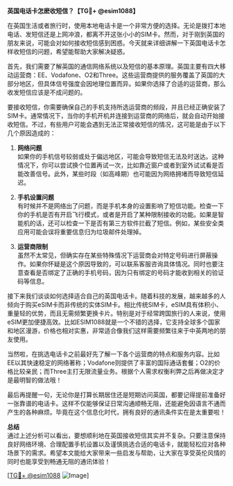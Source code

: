 **英国电话卡怎麽收短信？【TG💪+ @esim1088】**

在英国生活或者旅行时，使用本地电话卡是一个非常方便的选择。无论是拨打本地电话、发短信还是上网冲浪，都离不开这张小小的SIM卡。然而，对于刚到英国的朋友来说，可能会对如何接收短信感到困惑。今天就来详细讲解一下英国电话卡怎样收短信的问题，希望能帮助大家解决疑惑。

首先，我们需要了解英国的通信网络系统以及短信的基本原理。英国主要有四大移动运营商：EE、Vodafone、O2和Three。这些运营商提供的服务覆盖了英国的大部分地区，但具体信号强度会因地理位置而异。如果你选择了合适的运营商，那么收发短信应该是不成问题的。

要接收短信，你需要确保自己的手机支持所选运营商的频段，并且已经正确安装了SIM卡。通常情况下，当你的手机开机并连接到运营商的网络后，就会自动开始接收短信。不过，有些用户可能会遇到无法正常接收短信的情况，这可能是由于以下几个原因造成的：

1. **网络问题**  
   如果你的手机信号较弱或处于偏远地区，可能会导致短信无法及时送达。这种情况下，你可以尝试换个位置再试一次，比如靠近窗户或者到室外试试看是否能改善信号。此外，某些时段（如高峰期）也可能因为网络拥堵而导致短信延迟。

2. **手机设置问题**  
   有时候并不是网络出了问题，而是手机本身的设置影响了短信功能。检查一下你的手机是否有开启飞行模式，或者是开启了某种限制接收的功能。如果是智能机的话，还可以检查一下是否有第三方软件拦截了短信。例如，某些安全类应用可能会误将重要信息归为垃圾邮件处理掉。

3. **运营商限制**  
   虽然不太常见，但确实存在某些特殊情况下运营商会对特定号码进行屏蔽操作。如果你怀疑是这个原因导致的，可以联系客服咨询具体情况。同时也要注意查看是否绑定了正确的手机号码，因为只有绑定的号码才能收到相关的验证码等信息。

接下来我们谈谈如何选择适合自己的英国电话卡。随着科技的发展，越来越多的人倾向于购买eSIM卡而非传统的实体SIM卡。相比传统SIM卡，eSIM具有体积小、重量轻的优势，而且无需频繁更换卡片。特别是对于经常跨国旅行的人来说，使用eSIM更加便捷高效。比如ESIM1088就是一个不错的选择，它支持全球多个国家和地区漫游，价格也相对实惠，非常适合像我们这样需要频繁往来于中英两地的朋友使用。

当然啦，在挑选电话卡之前最好先了解一下各个运营商的特点和服务内容。比如EE以其快速稳定的网络著称；Vodafone则提供了丰富的国际通话套餐；O2的价格比较亲民；而Three主打无限流量业务。根据个人需求权衡利弊之后再做决定才是最明智的做法哦！

最后再提醒一句，无论你是打算长期居住还是短期访问英国，都要记得提前准备好一张靠谱的电话卡。这样不仅能够保证日常沟通顺畅无阻，还能避免因语言不通而产生的各种麻烦。毕竟在这个信息化时代，拥有良好的通讯条件实在是太重要啦！

**总结**  
通过上述分析可以看出，要想顺利地在英国接收短信其实并不复杂。只要注意保持良好网络环境、合理配置手机设置以及谨慎挑选合适的电话卡，就能轻松应对各种场景下的需求。希望本文能给大家带来一些启发与帮助，让大家在享受英伦风情的同时也能享受到畅通无阻的通讯体验！  

[[TG💪+ @esim1088](https://t.me/s/esim1088) ![Image](https://i.postimg.cc/4NQfJmqS/Snipaste-2025-05-13-00-14-12.png)]